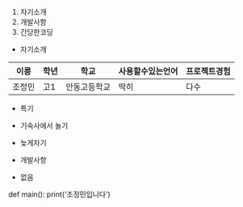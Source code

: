 1. 자기소개
2. 개발사항
3. 간당한코딩

* 자기소개

이릉|학년|학교|사용할수있는언어|프로젝트경험
---|---|---|---|---|
조정민|고1|안동고등학교|딱히|다수

* 특기

* 기숙사에서 놀기
* 늦게자기

* 개발사항
 * 없음

def main():
    print('조정민입니다')

